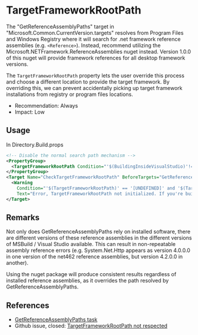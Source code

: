 # TargetFrameworkRootPath

The "GetReferenceAssemblyPaths" target in "Microsoft.Common.CurrentVersion.targets" resolves from Program Files and Windows Registry where it will search for .net framework reference assemblies (e.g. `<Reference>`).  Instead, recommend utilizing the Microsoft.NETFramework.ReferenceAssemblies nuget instead. Version 1.0.0 of this nuget will provide framework references for all desktop framework versions. 

The `TargetFrameworkRootPath` property lets the user override this process and choose a different location to provide the target framework. By overriding this, we can prevent accidentally picking up target framework installations from registry or program files locations.

- Recommendation: Always
- Impact: Low

## Usage

In Directory.Build.props

```xml
<!-- Disable the normal search path mechanism -->
<PropertyGroup>
  <TargetFrameworkRootPath Condition="'$(BuildingInsideVisualStudio)'!='true'">[UNDEFINED]</TargetFrameworkRootPath>
</PropertyGroup>
<Target Name="CheckTargetFrameworkRootPath" BeforeTargets="GetReferenceAssemblyPaths" Condition="'$(BuildingInsideVisualStudio)'!='true'">
  <Warning
    Condition="'$(TargetFrameworkRootPath)' == '[UNDEFINED]' and '$(TargetFrameworkIdentifier)' == '.NETFramework'"
    Text="Error, TargetFrameworkRootPath not initialized. If you're building for net462 or any other version of desktop NETFramework, please reference the 'Microsoft.NETFramework.ReferenceAssemblies' nuget package and run restore on the project to fix up your framework reference paths." />
</Target>
```

## Remarks

Not only does GetReferenceAssemblyPaths rely on installed software, there are different versions of these reference assemblies in the different versions of MSBuild / Visual Studio available. This can result in non-repeatable assembly reference errors (e.g. System.Net.Http appears as version 4.0.0.0 in one version of the net462 reference assemblies, but version 4.2.0.0 in another).

Using the nuget package will produce consistent results regardless of installed reference assemblies, as it overrides the path resolved by GetReferenceAssemblyPaths.

## References
- [GetReferenceAssemblyPaths task](https://docs.microsoft.com/en-us/visualstudio/msbuild/getreferenceassemblypaths-task?view=vs-2019)
- Github issue, closed: [TargetFrameworkRootPath not respected](https://github.com/dotnet/msbuild/issues/598)